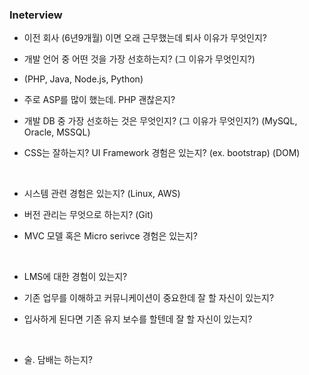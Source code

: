 ### Ineterview

- 이전 회사 (6년9개월) 이면 오래 근무했는데 퇴사 이유가 무엇인지?

- 개발 언어 중 어떤 것을 가장 선호하는지? (그 이유가 무엇인지?)
- (PHP, Java, Node.js, Python)

- 주로 ASP를 많이 했는데. PHP 괜찮은지?

- 개발 DB 중 가장 선호하는 것은 무엇인지? (그 이유가 무엇인지?)
  (MySQL, Oracle, MSSQL)

- CSS는 잘하는지? UI Framework 경험은 있는지? (ex. bootstrap) (DOM)


<br>

- 시스템 관련 경험은 있는지? (Linux, AWS)

- 버전 관리는 무엇으로 하는지? (Git)

- MVC 모델 혹은 Micro serivce 경험은 있는지?  

<br>

- LMS에 대한 경험이 있는지?

- 기존 업무를 이해하고 커뮤니케이션이 중요한데 잘 할 자신이 있는지?

- 입사하게 된다면 기존 유지 보수를 할텐데 잘 할 자신이 있는지?


<br>

- 술. 담배는 하는지?

